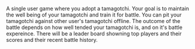 A single user game where you adopt a tamagotchi. Your goal is to maintain the well being of your tamagotchi and train it for battle.
You can pit your tamagotchi against other user's tamagotchi offline. The outcome of the battle depends on how well tended your tamagotchi is, and on it's battle expereince.
There will be a leader board showning top players and their scores and their recent battle history.
